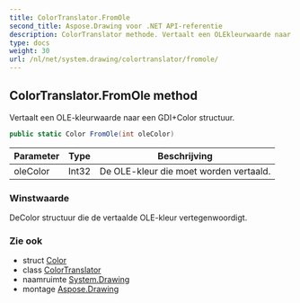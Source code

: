 ```yaml
---
title: ColorTranslator.FromOle
second_title: Aspose.Drawing voor .NET API-referentie
description: ColorTranslator methode. Vertaalt een OLEkleurwaarde naar een GDIColor structuur.
type: docs
weight: 30
url: /nl/net/system.drawing/colortranslator/fromole/
---
```

## ColorTranslator.FromOle method

Vertaalt een OLE-kleurwaarde naar een GDI+Color structuur.

```csharp
public static Color FromOle(int oleColor)
```

| Parameter | Type | Beschrijving |
| --- | --- | --- |
| oleColor | Int32 | De OLE-kleur die moet worden vertaald. |

### Winstwaarde

DeColor structuur die de vertaalde OLE-kleur vertegenwoordigt.

### Zie ook

* struct [Color](../../color/)
* class [ColorTranslator](../)
* naamruimte [System.Drawing](../../colortranslator/)
* montage [Aspose.Drawing](../../../)


